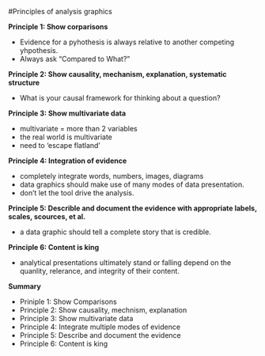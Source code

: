 #Principles of analysis graphics

**Principle 1: Show corparisons**   
 + Evidence for a pyhothesis is always relative to another competing yhpothesis.  
 + Always ask “Compared to What?”

**Principle 2: Show causality, mechanism, explanation, systematic structure**  

 + What is your causal framework for thinking about a question?

**Principle 3: Show multivariate data** 

 + multivariate = more than 2 variables
 + the real world is multivariate
 + need to ‘escape flatland’
 
**Principle 4: Integration of evidence** 
 + completely integrate words, numbers, images, diagrams
 + data graphics should make use of many modes of data presentation.
 + don’t let the tool drive the analysis.  
 
**Principle 5: Describle and document the evidence with appropriate labels, scales, scources, et al.** 
 + a data graphic should tell a complete story that is credible.
 
**Principle 6: Content is king**
 + analytical presentations ultimately stand or falling depend on the quanlity, relerance, and integrity of their content.

**Summary**
* Priniple 1: Show Comparisons
* Principle 2: Show causality, mechnism, explanation
* Principle 3: Show multivariate data
* Principle 4: Integrate multiple modes of evidence
* Principle 5: Describe and document the evidence
* Principle 6: Content is king
 
